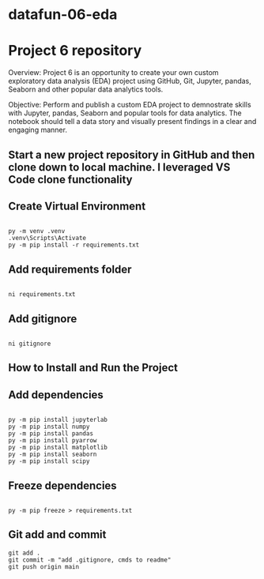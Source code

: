 # datafun-06-eda
# Project 6 repository

Overview:
Project 6 is an opportunity to create your own custom exploratory data analysis (EDA) project using GitHub, Git, Jupyter, pandas, Seaborn and other popular data analytics tools.

Objective:
Perform and publish a custom EDA project to demnostrate skills with Jupyter, pandas, Seaborn and popular tools for data analytics. The notebook should tell a data story and visually present findings in a clear and engaging manner. 

## Start a new project repository in GitHub and then clone down to local machine. I leveraged VS Code clone functionality

## Create Virtual Environment

```shell

py -m venv .venv
.venv\Scripts\Activate
py -m pip install -r requirements.txt

```

## Add requirements folder

```shell

ni requirements.txt
```

## Add gitignore

```shell

ni gitignore
```

## How to Install and Run the Project
## Add dependencies

```shell

py -m pip install jupyterlab
py -m pip install numpy
py -m pip install pandas
py -m pip install pyarrow
py -m pip install matplotlib 
py -m pip install seaborn
py -m pip install scipy
```

## Freeze dependencies

```shell

py -m pip freeze > requirements.txt
```

## Git add and commit 

```shell
git add .
git commit -m "add .gitignore, cmds to readme"
git push origin main
```
